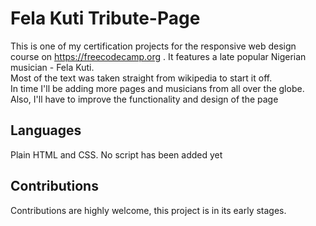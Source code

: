# Fela Kuti Tribute-Page
This is one of my certification projects for the responsive web design course on https://freecodecamp.org .
It features a late popular Nigerian musician - Fela Kuti. 
<br />
Most of the text was taken 
straight from wikipedia to start it off.
<br />
In time I'll be adding more pages and musicians from all over the globe.
Also, I'll have to improve the functionality and design of the page
<br />

## Languages
Plain HTML and CSS. No script has been added yet 

## Contributions
Contributions are highly welcome, this project is in its early stages. 
